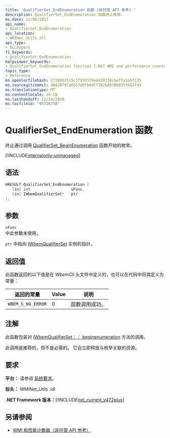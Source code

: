 ```yaml
---
title: 'QualifierSet_EndEnumeration 函数 (非托管 API 参考) '
description: QualifierSet_EndEnumeration 函数终止枚举。
ms.date: 11/06/2017
api_name:
- QualifierSet_EndEnumeration
api_location:
- WMINet_Utils.dll
api_type:
- DLLExport
f1_keywords:
- QualifierSet_EndEnumeration
helpviewer_keywords:
- QualifierSet_EndEnumeration function [.NET WMI and performance counters]
topic_type:
- Reference
ms.openlocfilehash: 2739003fc9c1f93d379e4a59338cbef7a1a0f135
ms.sourcegitcommit: d8020797a6657d0fbbdff362b80300815f682f94
ms.translationtype: MT
ms.contentlocale: zh-CN
ms.lasthandoff: 11/24/2020
ms.locfileid: "95726738"
---
```

# <a name="qualifierset_endenumeration-function"></a>QualifierSet_EndEnumeration 函数

终止通过调用 [QualifierSet_BeginEnumeration](qualifierset-beginenumeration.md) 函数开始的枚举。  

[!INCLUDE[internalonly-unmanaged](../../../../includes/internalonly-unmanaged.md)]
  
## <a name="syntax"></a>语法  
  
```cpp  
HRESULT QualifierSet_EndEnumeration (
   [in] int                  vFunc,
   [in] IWbemQualifierSet*   ptr
);
```  

## <a name="parameters"></a>参数

`vFunc`  
中此参数未使用。

`ptr` 中指向 [IWbemQualifierSet](/windows/desktop/api/wbemcli/nn-wbemcli-iwbemqualifierset) 实例的指针。

## <a name="return-value"></a>返回值

此函数返回的以下值是在 *WbemCli* 头文件中定义的，也可以在代码中将其定义为常量：

|返回的常量  |Value  |说明  |
|---------|---------|---------|
|`WBEM_S_NO_ERROR` | 0 | 函数调用成功。  |
  
## <a name="remarks"></a>注解

此函数包装对 [IWbemQualifierSet：： beginenumeration](/windows/desktop/api/wbemcli/nf-wbemcli-iwbemqualifierset-endenumeration) 方法的调用。

此调用是推荐的，但不是必需的。 它会立即释放与枚举关联的资源。

## <a name="requirements"></a>要求  

**平台：** 请参阅 [系统要求](../../get-started/system-requirements.md)。  
  
**标头：** WMINet_Utils .idl  
  
**.NET Framework 版本：**[!INCLUDE[net_current_v472plus](../../../../includes/net-current-v472plus.md)]  
  
## <a name="see-also"></a>另请参阅

- [WMI 和性能计数器（非托管 API 参考）](index.md)
